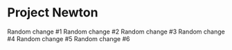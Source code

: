 # Project Newton

Random change #1
Random change #2
Random change #3
Random change #4
Random change #5
Random change #6
